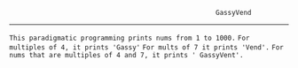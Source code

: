                                                         GassyVend
--------------------------------------------------------------------------------------------

`This paradigmatic programming prints nums from 1 to 1000.`
`For multiples of 4, it prints 'Gassy'`
`For mults of 7 it prints 'Vend'.`
`For nums that are multiples of 4 and 7, it prints ' GassyVent'.`
